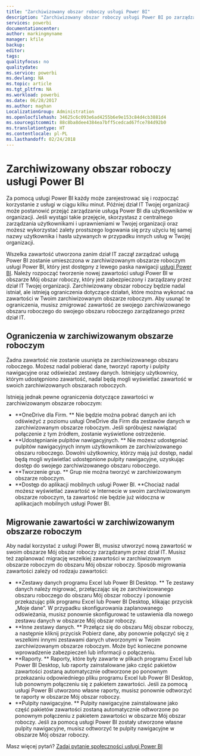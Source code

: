 ```yaml
---
title: "Zarchiwizowany obszar roboczy usługi Power BI"
description: "Zarchiwizowany obszar roboczy usługi Power BI po zarządzaniu dzierżawą usługi Office 365"
services: powerbi
documentationcenter: 
author: markingmyname
manager: kfile
backup: 
editor: 
tags: 
qualityfocus: no
qualitydate: 
ms.service: powerbi
ms.devlang: NA
ms.topic: article
ms.tgt_pltfrm: NA
ms.workload: powerbi
ms.date: 06/28/2017
ms.author: maghan
LocalizationGroup: Administration
ms.openlocfilehash: 34625c6c093e6ad4255b6e9e153c84d4cb3881d4
ms.sourcegitcommit: 88c8ba8dee4384ea7bff5cedcad67fce784d92b0
ms.translationtype: HT
ms.contentlocale: pl-PL
ms.lasthandoff: 02/24/2018
---
```

# <a name="power-bi-archived-workspace"></a>Zarchiwizowany obszar roboczy usługi Power BI
Za pomocą usługi Power BI każdy może zarejestrować się i rozpocząć korzystanie z usługi w ciągu kilku minut.  Później dział IT Twojej organizacji może postanowić przejąć zarządzanie usługą Power BI dla użytkowników w organizacji.  Jeśli wystąpi takie przejęcie, skorzystasz z centralnego zarządzania użytkownikami i uprawnieniami w Twojej organizacji oraz możesz wykorzystać zalety prostszego logowania się przy użyciu tej samej nazwy użytkownika i hasła używanych w przypadku innych usług w Twojej organizacji. 

Wszelka zawartość utworzona zanim dział IT zaczął zarządzać usługą Power BI zostanie umieszczona w zarchiwizowanym obszarze roboczym usługi Power BI, który jest dostępny z lewego paska nawigacji [usługi Power BI](https://app.powerbi.com).  Należy rozpocząć tworzenie nowej zawartości usługi Power BI w obszarze Mój obszar roboczy, który jest zabezpieczony i zarządzany przez dział IT Twojej organizacji.  Zarchiwizowany obszar roboczy będzie nadal istniał, ale istnieją ograniczenia dotyczące działań, które można wykonać na zawartości w Twoim zarchiwizowanym obszarze roboczym.  Aby usunąć te ograniczenia, musisz zmigrować zawartość ze swojego zarchiwizowanego obszaru roboczego do swojego obszaru roboczego zarządzanego przez dział IT.

## <a name="restrictions-in-your-archived-workspace"></a>Ograniczenia w zarchiwizowanym obszarze roboczym
Żadna zawartość nie zostanie usunięta ze zarchiwizowanego obszaru roboczego.  Możesz nadal pobierać dane, tworzyć raporty i pulpity nawigacyjne oraz odświeżać zestawy danych.  Istniejący użytkownicy, którym udostępniono zawartość, nadal będą mogli wyświetlać zawartość w swoich zarchiwizowanych obszarach roboczych.

Istnieją jednak pewne ograniczenia dotyczące zawartości w zarchiwizowanym obszarze roboczym:

* **OneDrive dla Firm.  ** Nie będzie można pobrać danych ani ich odświeżyć z poziomu usługi OneDrive dla Firm dla zestawów danych w zarchiwizowanym obszarze roboczym.  Jeśli spróbujesz nawiązać połączenie z tym źródłem, zostanie wyświetlone ostrzeżenie.
* **Udostępnianie pulpitów nawigacyjnych.  ** Nie możesz udostępniać pulpitów nawigacyjnych innym użytkownikom ze zarchiwizowanego obszaru roboczego.  Dowolni użytkownicy, którzy mają już dostęp, nadal będą mogli wyświetlać udostępnione pulpity nawigacyjne, uzyskując dostęp do swojego zarchiwizowanego obszaru roboczego.
* **Tworzenie grup.  ** Grup nie można tworzyć w zarchiwizowanym obszarze roboczym.
* **Dostęp do aplikacji mobilnych usługi Power BI.  **Chociaż nadal możesz wyświetlać zawartość w Internecie w swoim zarchiwizowanym obszarze roboczym, ta zawartość nie będzie już widoczna w aplikacjach mobilnych usługi Power BI.

## <a name="migrating-content-in-your-archived-workspace"></a>Migrowanie zawartości w zarchiwizowanym obszarze roboczym
Aby nadal korzystać z usługi Power BI, musisz utworzyć nową zawartość w swoim obszarze Mój obszar roboczy zarządzanym przez dział IT.   Musisz też zaplanować migrację wszelkiej zawartości w zarchiwizowanym obszarze roboczym do obszaru Mój obszar roboczy.  Sposób migrowania zawartości zależy od rodzaju zawartości:

* **Zestawy danych programu Excel lub Power BI Desktop.  ** Te zestawy danych należy migrować, przełączając się ze zarchiwizowanego obszaru roboczego do obszaru Mój obszar roboczy i ponownie przekazując plik programu Excel lub Power BI Desktop, klikając przycisk „Moje dane”.  W przypadku skonfigurowania zaplanowanego odświeżania, musisz ponownie skonfigurować te ustawienia dla nowego zestawu danych w obszarze Mój obszar roboczy.
* **Inne zestawy danych.  ** Przełącz się do obszaru Mój obszar roboczy, a następnie kliknij przycisk Pobierz dane, aby ponownie połączyć się z wszelkimi innymi zestawami danych utworzonymi w Twoim zarchiwizowanym obszarze roboczym.  Może być konieczne ponowne wprowadzenie zabezpieczeń lub informacji o połączeniu.
* **Raporty.  ** Raporty, które były zawarte w plikach programu Excel lub Power BI Desktop, lub raporty zainstalowane jako część pakietów zawartości zostaną automatycznie odtworzone po ponownym przekazaniu odpowiedniego pliku programu Excel lub Power BI Desktop, lub ponownym połączeniu się z pakietem zawartości.  Jeśli za pomocą usługi Power BI utworzono własne raporty, musisz ponownie odtworzyć te raporty w obszarze Mój obszar roboczy.
* **Pulpity nawigacyjne.  ** Pulpity nawigacyjne zainstalowane jako część pakietów zawartości zostaną automatycznie odtworzone po ponownym połączeniu z pakietem zawartości w obszarze Mój obszar roboczy.  Jeśli za pomocą usługi Power BI zostały utworzone własne pulpity nawigacyjne, musisz odtworzyć te pulpity nawigacyjne w obszarze Mój obszar roboczy.

Masz więcej pytań? [Zadaj pytanie społeczności usługi Power BI](http://community.powerbi.com/)

